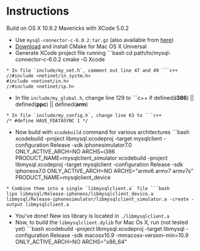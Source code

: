 Instructions
==================

Build on OS X 10.9.2 Mavericks with XCode 5.0.2

* Use `mysql-connector-c-6.0.2.tar.gz` (also available from [here](http://www.mysql.com/downloads/connector/c/#downloads))
* [Download](http://www.cmake.org/cmake/resources/software.html) and install CMake for Mac OS X Universal
* Generate XCode project file running ```bash
cd path/to/mysql-connector-c-6.0.2
cmake -G Xcode
```
* In file `include/my_net.h`, comment out line 47 and 49 ```c++
//#include <netinet/in_systm.h>
#include <netinet/in.h>
//#include <netinet/ip.h>
```
* In file `include/my_global.h`, change line 129 to ```c++
if defined(__i386__) || defined(__ppc__) || defined(__arm__)
```
* In file `include/my_config.h`, change line 63 to ```c++
/* #define HAVE_FDATASYNC 1 */
```
* Now build with `xcodebuild` command for various architectures ```bash
xcodebuild -project libmysql.xcodeproj -target mysqlclient -configuration Release -sdk iphonesimulator7.0 ONLY_ACTIVE_ARCH=NO ARCHS=i386 PRODUCT_NAME=mysqlclient_simulator
xcodebuild -project libmysql.xcodeproj -target mysqlclient -configuration Release -sdk iphoneos7.0 ONLY_ACTIVE_ARCH=NO ARCHS="armv6 armv7 armv7s" PRODUCT_NAME=mysqlclient_device
```
* Combine them into a single `libmysqlclient.a` file ```bash
lipo libmysql/Release-iphoneos/libmysqlclient_device.a libmysql/Release-iphonesimulator/libmysqlclient_simulator.a -create -output libmysqlclient.a
```
* You've done! New ios library is located in `./libmysqlclient.a`
* Now, to build the `libmysqlclient.dylib` for Mac Os X, run (not tested yet) ```bash
xcodebuild -project libmysql.xcodeproj -target libmysql -configuration Release -sdk macosx10.9 -mmacosx-version-min=10.9 ONLY_ACTIVE_ARCH=NO ARCHS="x86_64"
```
